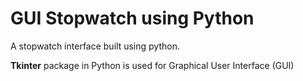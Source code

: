 # GUI Stopwatch using Python

A stopwatch interface built using python. <br/>

**Tkinter** package in Python is used for Graphical User Interface (GUI) <br/>
